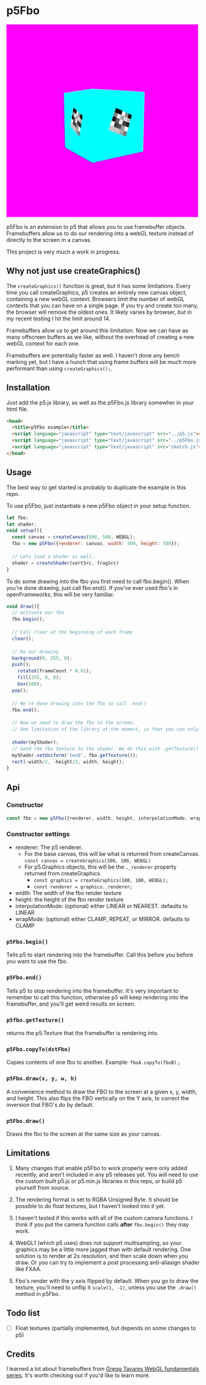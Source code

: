 # p5Fbo

![p5Fbo demo](p5Fbo-demo.gif)

p5Fbo is an extension to p5 that allows you to use framebuffer objects. Framebuffers allow us to do our rendering into a webGL texture instead of directly to the screen in a canvas.

This project is very much a work in progress.

## Why not just use createGraphics()

The `createGraphics()` function is great, but it has some limitations. Every time you call createGraphics, p5 creates an entirely new canvas object, containing a new webGL context. Browsers limit the number of webGL contexts that you can have on a single page. If you try and create too many, the browser will remove the oldest ones. It likely varies by browser, but in my recent testing I hit the limit around 14.

Framebuffers allow us to get around this limitation. Now we can have as many offscreen buffers as we like, without the overhead of creating a new webGL context for each one.

Framebuffers are potentially faster as well. I haven't done any bench marking yet, but I have a hunch that using frame buffers will be much more performant than using `createGraphics();`.

## Installation

Just add the p5.js library, as well as the p5Fbo.js library somewher in your html file.

```html
<head>
  <title>p5Fbo example</title>
  <script language="javascript" type="text/javascript" src="../p5.js"></script>
  <script language="javascript" type="text/javascript" src="../p5Fbo.js"></script>
  <script language="javascript" type="text/javascript" src="sketch.js"></script>
</head>
```

## Usage

The best way to get started is probably to duplicate the example in this repo. 

To use p5Fbo, just instantiate a new p5Fbo object in your setup function.

```javascript
let fbo;
let shader;
void setup(){
  const canvas = createCanvas(500, 500, WEBGL);
  fbo = new p5Fbo({renderer: canvas, width: 500, height: 500});

  // Lets load a shader as well. 
  shader = createShader(vertSrc, fragSrc)
}
```

To do some drawing into the fbo you first need to call fbo.begin(). When you're done drawing, just call fbo.end(). If you've ever used fbo's in openFrameworks, this will be very familiar.

```javascript
void draw(){
  // activate our fbo
  fbo.begin();

  // Call clear at the beginning of each frame
  clear();

  // Do our drawing
  background(0, 255, 0);
  push();
    rotateX(frameCount * 0.01);
    fill(255, 0, 0);
    box(100);
  pop();

  // We're done drawing into the fbo so call .end()
  fbo.end();

  // Now we need to draw the fbo to the screen. 
  // One limitation of the library at the moment, is that you can only draw fbo textures to the screen using a shader

  shader(myShader);
  // Send the fbo texture to the shader. We do this with .getTexture()
  myShader.setUniform('tex0', fbo.getTexture());
  rect(-width/2, -height/2, width, height);
}
```

## Api

### Constructor

``` javascript
const fbo = new p5Fbo({renderer, width, height, interpolationMode, wrapMode});
```

### Constructor settings

- renderer: The p5 renderer.
  - For the base canvas, this will be what is returned from createCanvas. `const canvas = createGraphics(100, 100, WEBGL)`
  - For p5.Graphics objects, this will be the `._renderer` property returned from createGraphics.
    - `const graphics = createGraphics(100, 100, WEBGL);`
    - `const renderer = graphics._renderer;`
- width: The width of the fbo render texture
- height: the height of the fbo render texture
- interpolationMode: (optional) either LINEAR or NEAREST. defaults to LINEAR
- wrapMode: (optional) either CLAMP, REPEAT, or MIRROR. defaults to CLAMP

### `p5Fbo.begin()`

Tells p5 to start rendering into the framebuffer. Call this before you before you want to use the fbo.

### `p5Fbo.end()`

Tells p5 to stop rendering into the framebuffer. It's very important to remember to call this function, otherwise p5 will keep rendering into the framebuffer, and you'll get weird results on screen.

### `p5fbo.getTexture()`

returns the p5.Texture that the framebuffer is rendering into.

### `p5Fbo.copyTo(dstFbo)`

Copies contents of one fbo to another.
Example: `fboA.copyTo(fboB);`.

### `p5Fbo.draw(x, y, w, h)`

A convenience method to draw the FBO to the screen at a given x, y, width, and height. This also flips the FBO vertically on the Y axis, to correct the inversion that FBO's do by default.

### `p5Fbo.draw()`

Draws the fbo to the screen at the same size as your canvas.

## Limitations

1. Many changes that enable p5Fbo to work properly were only added recently, and aren't included in any p5 releases yet. You will need to use the custom built p5.js or p5.min.js libraries in this repo, or build p5 yourself from source.

2. The rendering format is set to RGBA Unsigned Byte. It should be possible to do float textures, but I haven't looked into it yet.

3. I haven't tested if this works with all of the custom camera functions. I think if you put the camera function calls **after** `fbo.begin()` they may work.

4. WebGL1 (which p5 uses) does not support multisampling, so your graphics may be a little more jagged than with default rendering. One solution is to render at 2x resolution, and then scale down when you draw. Or you can try to implement a post processing anti-aliasign shader like FXAA.

5. Fbo's render with the y axis flipped by default. When you go to draw the texture, you'll need to unflip it `scale(1, -1)`, unless you use the `.draw()` method in p5Fbo.

## Todo list

- [ ] Float textures (partially implemented, but depends on some changes to p5)

## Credits

I learned a lot about framebuffers from [Gregg Tavares WebGL fundamentals series](https://webglfundamentals.org/webgl/lessons/webgl-render-to-texture.html). It's worth checking out if you'd like to learn more.
